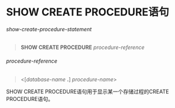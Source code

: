 # SHOW CREATE PROCEDURE语句

###### show-create-procedure-statement
> **SHOW CREATE PROCEDURE** *procedure-reference*

###### procedure-reference
> <[*database-name* **.**] *procedure-name*>

SHOW CREATE PROCEDURE语句用于显示某一个存储过程的CREATE PROCEDURE语句。